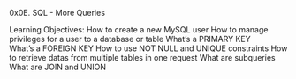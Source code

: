 0x0E. SQL - More Queries

Learning Objectives:
How to create a new MySQL user
How to manage privileges for a user to a database or table
What’s a PRIMARY KEY  
What’s a FOREIGN KEY 
How to use NOT NULL and UNIQUE constraints
How to retrieve datas from multiple tables in one request
What are subqueries
What are JOIN and UNION
